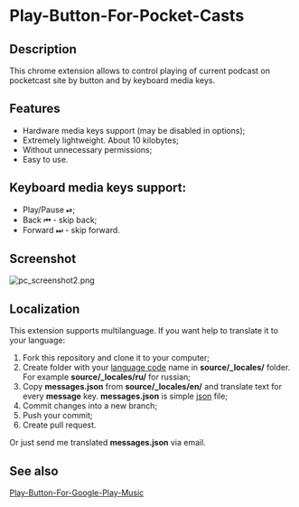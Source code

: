 Play-Button-For-Pocket-Casts
============================

## Description

This chrome extension allows to control playing of current podcast on pocketcast site by button and by keyboard media keys.

## Features
- Hardware media keys support (may be disabled in options);
- Extremely lightweight. About 10 kilobytes;
- Without unnecessary permissions;
- Easy to use.

## Keyboard media keys support:
 - Play/Pause ⏯;
 - Back ⏮ - skip back;
 - Forward ⏭ - skip forward.

## Screenshot

![pc_screenshot2.png](http://download.illuzor.com/images/github/pc_screenshot2.png)

## Localization
This extension supports multilanguage. If you want help to translate it to your language:

1. Fork this repository and clone it to your computer;
2. Create folder with your [language code](https://developer.chrome.com/webstore/i18n?csw=1#localeTable) name in **source/_locales/** folder. For example **source/_locales/ru/** for russian;
3. Copy **messages.json** from **source/_locales/en/** and translate text for every **message** key. **messages.json** is simple [json](https://en.wikipedia.org/wiki/JSON) file;
4. Commit changes into a new branch;
5. Push your commit;
6. Create pull request.

Or just send me translated **messages.json** via email.

## See also
[Play-Button-For-Google-Play-Music](https://github.com/illuzor/Play-Button-For-Google-Play-Music)
